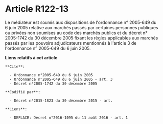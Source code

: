 # Article R122-13

Le médiateur est soumis aux dispositions de l'ordonnance n° 2005-649 du 6 juin 2005 relative aux marchés passés par certaines
personnes publiques ou privées non soumises au code des marchés publics et du décret n° 2005-1742 du 30 décembre 2005 fixant
les règles applicables aux marchés passés par les pouvoirs adjudicateurs mentionnés à l'article 3 de l'ordonnance n° 2005-649
du 6 juin 2005.

**Liens relatifs à cet article**

	**Cite**:

	  - Ordonnance n°2005-649 du 6 juin 2005
	  - Ordonnance n°2005-649 du 6 juin 2005 - art. 3
	  - Décret n°2005-1742 du 30 décembre 2005

	**Codifié par**:

	  - Décret n°2015-1823 du 30 décembre 2015 - art.

	**Liens**:

	  - DEPLACE: Décret n°2016-1095 du 11 août 2016 - art. 1
